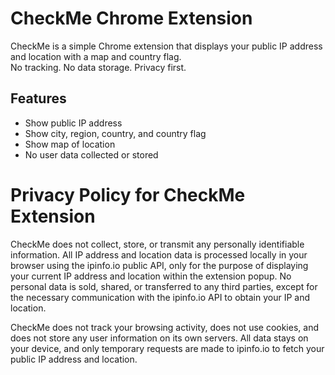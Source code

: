 # CheckMe Chrome Extension

CheckMe is a simple Chrome extension that displays your public IP address and location with a map and country flag.  
No tracking. No data storage. Privacy first.

## Features
- Show public IP address
- Show city, region, country, and country flag
- Show map of location
- No user data collected or stored


# Privacy Policy for CheckMe Extension

CheckMe does not collect, store, or transmit any personally identifiable information. All IP address and location data is processed locally in your browser using the ipinfo.io public API, only for the purpose of displaying your current IP address and location within the extension popup. No personal data is sold, shared, or transferred to any third parties, except for the necessary communication with the ipinfo.io API to obtain your IP and location.

CheckMe does not track your browsing activity, does not use cookies, and does not store any user information on its own servers. All data stays on your device, and only temporary requests are made to ipinfo.io to fetch your public IP address and location.
